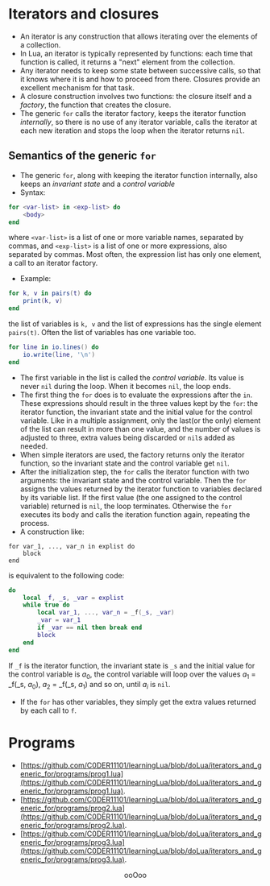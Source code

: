 # Iterators and closures

* An iterator is any construction that allows iterating over the elements of a collection.
* In Lua, an iterator is typically represented by functions: each time that function is called, it returns a "next" element from the collection.
* Any iterator needs to keep some state between successive calls, so that it knows where it is and how to proceed from there. Closures provide an excellent mechanism for that task.
* A closure construction involves two functions: the closure itself and a <em>factory</em>, the function that creates the closure.
* The generic `for` calls the iterator factory, keeps the iterator function <em>internally</em>, so there is no use of any iterator variable, calls the iterator at each new iteration and stops the loop when the iterator returns `nil`.

## Semantics of the generic `for`

* The generic `for`, along with keeping the iterator function internally, also keeps an <em>invariant state</em> and a <em>control variable</em>
* Syntax:<br>
```lua
for <var-list> in <exp-list> do
	<body>
end
```
where `<var-list>` is a list of one or more variable names, separated by commas, and `<exp-list>` is a list of one or more expressions, also separated by commas. Most often, the expression list has only one element, a call to an iterator factory.

* Example:<br>
```lua
for k, v in pairs(t) do
	print(k, v)
end
```
the list of variables is `k, v` and the list of expressions has the single element `pairs(t)`. Often the list of variables has one variable too.<br>
```lua
for line in io.lines() do
	io.write(line, '\n')
end
```
* The first variable in the list is called the <em>control variable</em>. Its value is never `nil` during the loop. When it becomes `nil`, the loop ends.
* The first thing the `for` does is to evaluate the expressions after the `in`. These expressions should result in the three values kept by the `for`: the iterator function, the invariant state and the initial value for the control variable. Like in a multiple assignment, only the last(or the only) element of the list can result in more than one value, and the number of values is adjusted to three, extra values being discarded or `nil`s added as needed.
* When simple iterators are used, the factory returns only the iterator function, so the invariant state and the control variable get `nil`.
* After the initialization step, the `for` calls the iterator function with two arguments: the invariant state and the control variable. Then the `for` assigns the values returned by the iterator function to variables declared by its variable list. If the first value (the one assigned to the control variable) returned is `nil`, the loop terminates. Otherwise the `for` executes its body and calls the iteration function again, repeating the process.
* A construction like:<br>
```
for var_1, ..., var_n in explist do
	block
end
```
is equivalent to the following code:<br>
```lua
do
	local _f, _s, _var = explist
	while true do
		local var_1, ..., var_n = _f(_s, _var)
		_var = var_1
		if _var == nil then break end
		block
	end
end
```
If `_f` is the iterator function, the invariant state is `_s` and the initial value for the control variable is $a_0$, the control variable will loop over the values $a_1$ = \_f(\_s, $a_0$), $a_2$ = \_f(\_s, $a_1$) and so on, until $a_i$ is `nil`.
* If the `for` has other variables, they simply get the extra values returned by each call to `f`.

# Programs

* [https://github.com/C0DER11101/learningLua/blob/doLua/iterators_and_generic_for/programs/prog1.lua](https://github.com/C0DER11101/learningLua/blob/doLua/iterators_and_generic_for/programs/prog1.lua).
* [https://github.com/C0DER11101/learningLua/blob/doLua/iterators_and_generic_for/programs/prog2.lua](https://github.com/C0DER11101/learningLua/blob/doLua/iterators_and_generic_for/programs/prog2.lua).
* [https://github.com/C0DER11101/learningLua/blob/doLua/iterators_and_generic_for/programs/prog3.lua](https://github.com/C0DER11101/learningLua/blob/doLua/iterators_and_generic_for/programs/prog3.lua).

<p align="center">
ooOoo
</p>
